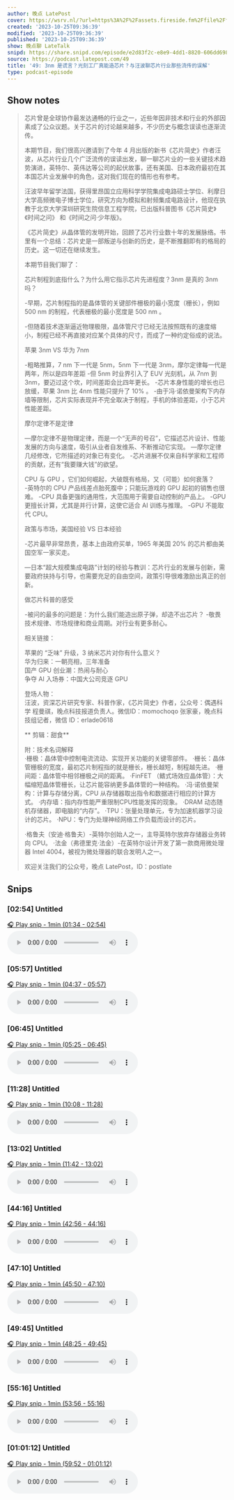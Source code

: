 ```yaml
---
author: 晚点 LatePost
cover: https://wsrv.nl/?url=https%3A%2F%2Fassets.fireside.fm%2Ffile%2Ffireside-images-2024%2Fpodcasts%2Fimages%2F1%2F19a49f52-28ee-4e25-b8e9-4f0ee70917e0%2Fcover.jpg%3Fv%3D5&w=200&h=200
created: '2023-10-25T09:36:39'
modified: '2023-10-25T09:36:39'
published: '2023-10-25T09:36:39'
show: 晚点聊 LateTalk
snipd: https://share.snipd.com/episode/e2d83f2c-e8e9-4dd1-8820-606dd6986342
source: https://podcast.latepost.com/49
title: '49: 3nm 是谎言？光刻工厂真能造芯片？与汪波聊芯片行业那些流传的误解'
type: podcast-episode
---
```



## Show notes
> 芯片曾是全球协作最发达通畅的行业之一，近些年因非技术和行业的外部因素成了公众议题。关于芯片的讨论越来越多，不少历史与概念误读也逐渐流传。
> 
> 
> 本期节目，我们很高兴邀请到了今年 4 月出版的新书《芯片简史》作者汪波，从芯片行业几个广泛流传的误读出发，聊一聊芯片业的一些关键技术趋势演进，英特尔、英伟达等公司的起伏故事，还有美国、日本政府最初在其本国芯片业发展中的角色，这对我们现在的情形也有参考。
> 
> 
> 汪波早年留学法国，获得里昂国立应用科学学院集成电路硕士学位、利摩日大学高频微电子博士学位，研究方向为模拟和射频集成电路设计，他现在执教于北京大学深圳研究生院信息工程学院，已出版科普图书《芯片简史》《时间之问》 和《时间之问·少年版》。
> 
> 
> 《芯片简史》从晶体管的发明开始，回顾了芯片行业数十年的发展脉络。书里有一个总结：芯片史是一部叛逆与创新的历史，是不断推翻即有的格局的历史。这一切还在继续发生。
> 
> 
> 本期节目我们聊了： 
> 
> 
> 芯片制程到底指什么？为什么用它指示芯片先进程度？3nm 是真的 3nm 吗？
> 
> 
> -早期，芯片制程指的是晶体管的关键部件栅极的最小宽度（栅长），例如 500 nm 的制程，代表栅极的最小宽度是 500 nm 。
> 
> 
> -但随着技术逐渐逼近物理极限，晶体管尺寸已经无法按照既有的速度缩小，制程已经不再直接对应某个具体的尺寸，而成了一种约定俗成的说法。
> 
> 
> 苹果 3nm VS 华为 7nm 
> 
> 
> -粗略推算，7 nm 下一代是 5nm，5nm 下一代是 3nm，摩尔定律每一代是两年，所以是四年差距 
> -但 5nm 时业界引入了 EUV 光刻机，从 7nm 到 3nm，要迈过这个坎，时间差距会比四年更长。 
> -芯片本身性能的增长也已放缓，苹果 3nm 比 4nm 性能只提升了 10% 。 
> -由于冯·诺依曼架构下内存墙等限制，芯片实际表现并不完全取决于制程，手机的体验差距，小于芯片性能差距。
> 
> 
> 摩尔定律不是定律 
> 
> 
> —摩尔定律不是物理定律，而是一个“无声的号召”，它描述芯片设计、性能发展的方向与速度，吸引从业者自发维系、不断推动它实现。 
> —摩尔定律几经修改，它所描述的对象已有变化。 
> -芯片进展不仅来自科学家和工程师的贡献，还有“我要赚大钱”的欲望。
> 
> 
> CPU 与 GPU ，它们如何崛起，大破既有格局，又（可能）如何衰落？  
> -英特尔的 CPU 产品线差点胎死腹中；只能玩游戏的 GPU 起初的销售也很难。 
> -CPU 具备更强的通用性，大范围用于需要自动控制的产品上。 
> -GPU 更擅长计算，尤其是并行计算，这使它适合 AI 训练与推理。 
> -GPU 不能取代 CPU。
> 
> 
> 政策与市场，美国经验 VS 日本经验 
> 
> 
> -芯片最早非常昂贵，基本上由政府买单，1965 年美国 20% 的芯片都由美国空军一家买走。
> 
> 
> —日本“超大规模集成电路”计划的经验与教训：芯片行业的发展与创新，需要政府扶持与引导，也需要充足的自由空间，政策引导很难激励出真正的创新。
> 
> 
> 做芯片科普的感受 
> 
> 
> -被问的最多的问题是：为什么我们能造出原子弹，却造不出芯片？ 
> -敬畏技术规律、市场规律和商业周期。对行业有更多耐心。
> 
> 
> 相关链接： 
> 
> 
> 苹果的 “乏味” 升级，3 纳米芯片对你有什么意义？  
> 华为归来：一朝亮相，三年准备  
> 国产 GPU 创业潮：热闹与耐心  
> 争夺 AI 入场券：中国大公司竞逐 GPU 
> 
> 
> 登场人物：  
> 汪波，资深芯片研究专家、科普作家，《芯片简史》作者，公众号：偶遇科学 
> 程曼祺，晚点科技报道负责人。微信ID：momochoqo 
> 张家豪，晚点科技组记者，微信 ID：erlade0618
> 
> 
> ** 剪辑：甜食**
> 
> 
> 附：技术名词解释  
> ·栅极：晶体管中控制电流流动、实现开关功能的关键零部件。 
> ·栅长：晶体管栅极的宽度，最初芯片制程指的就是栅长，栅长越短，制程越先进。 
> ·栅间距：晶体管中相邻栅极之间的距离。 
> ·FinFET （鳍式场效应晶体管）：大幅缩短晶体管栅长，让芯片能容纳更多晶体管的一种结构。 
> ·冯·诺依曼架构：计算与存储分离，CPU 从存储器取出指令和数据进行相应的计算方式。 
> ·内存墙：指内存性能严重限制CPU性能发挥的现象。 
> ·DRAM 动态随机存储器，即电脑的“内存”。 
> ·TPU：张量处理单元，专为加速机器学习设计的芯片。 
> ·NPU：专门为处理神经网络工作负载而设计的芯片。
> 
> 
> ·格鲁夫（安迪·格鲁夫）-英特尔创始人之一，主导英特尔放弃存储器业务转向 CPU。 
> ·法金（弗德里克·法金）-在英特尔设计开发了第一款商用微处理器 Intel 4004，被视为微处理器的联合发明人之一。
> 
> 
> 欢迎关注我们的公众号，晚点 LatePost，ID：postlate

## Snips
### [02:54] Untitled
[🎧 Play snip - 1min️ (01:34 - 02:54)](https://share.snipd.com/snip/b1d206e9-fea8-4bb5-8a12-bd1a9b8619ac)
<audio controls> <source src="https://aphid.fireside.fm/d/1437767933/19a49f52-28ee-4e25-b8e9-4f0ee70917e0/3351ab5c-b13f-43d7-bfd4-10d65a21480c.mp3#t=01:34,02:54"> </audio>
### [05:57] Untitled
[🎧 Play snip - 1min️ (04:37 - 05:57)](https://share.snipd.com/snip/20296c45-d301-48cd-afa4-958d0abc0e30)
<audio controls> <source src="https://aphid.fireside.fm/d/1437767933/19a49f52-28ee-4e25-b8e9-4f0ee70917e0/3351ab5c-b13f-43d7-bfd4-10d65a21480c.mp3#t=04:37,05:57"> </audio>
### [06:45] Untitled
[🎧 Play snip - 1min️ (05:25 - 06:45)](https://share.snipd.com/snip/6f93219e-ec82-4399-8c7b-8256d08518e7)
<audio controls> <source src="https://aphid.fireside.fm/d/1437767933/19a49f52-28ee-4e25-b8e9-4f0ee70917e0/3351ab5c-b13f-43d7-bfd4-10d65a21480c.mp3#t=05:25,06:45"> </audio>
### [11:28] Untitled
[🎧 Play snip - 1min️ (10:08 - 11:28)](https://share.snipd.com/snip/2307a8d6-fde4-4312-9f00-8faec0dd1b37)
<audio controls> <source src="https://aphid.fireside.fm/d/1437767933/19a49f52-28ee-4e25-b8e9-4f0ee70917e0/3351ab5c-b13f-43d7-bfd4-10d65a21480c.mp3#t=10:08,11:28"> </audio>
### [13:02] Untitled
[🎧 Play snip - 1min️ (11:42 - 13:02)](https://share.snipd.com/snip/cb6efdf8-10cc-4051-97b0-5ed347b72b08)
<audio controls> <source src="https://aphid.fireside.fm/d/1437767933/19a49f52-28ee-4e25-b8e9-4f0ee70917e0/3351ab5c-b13f-43d7-bfd4-10d65a21480c.mp3#t=11:42,13:02"> </audio>
### [44:16] Untitled
[🎧 Play snip - 1min️ (42:56 - 44:16)](https://share.snipd.com/snip/b15f7099-f8de-434f-acf4-6e4cf2c0f6ed)
<audio controls> <source src="https://aphid.fireside.fm/d/1437767933/19a49f52-28ee-4e25-b8e9-4f0ee70917e0/3351ab5c-b13f-43d7-bfd4-10d65a21480c.mp3#t=42:56,44:16"> </audio>
### [47:10] Untitled
[🎧 Play snip - 1min️ (45:50 - 47:10)](https://share.snipd.com/snip/67fa5aa5-9e72-4023-90b5-03267f16376b)
<audio controls> <source src="https://aphid.fireside.fm/d/1437767933/19a49f52-28ee-4e25-b8e9-4f0ee70917e0/3351ab5c-b13f-43d7-bfd4-10d65a21480c.mp3#t=45:50,47:10"> </audio>
### [49:45] Untitled
[🎧 Play snip - 1min️ (48:25 - 49:45)](https://share.snipd.com/snip/eee46626-8afc-40c3-b6fd-54518f96b955)
<audio controls> <source src="https://aphid.fireside.fm/d/1437767933/19a49f52-28ee-4e25-b8e9-4f0ee70917e0/3351ab5c-b13f-43d7-bfd4-10d65a21480c.mp3#t=48:25,49:45"> </audio>
### [55:16] Untitled
[🎧 Play snip - 1min️ (53:56 - 55:16)](https://share.snipd.com/snip/cd0e1feb-17f3-449e-86bc-ab2cda19476a)
<audio controls> <source src="https://aphid.fireside.fm/d/1437767933/19a49f52-28ee-4e25-b8e9-4f0ee70917e0/3351ab5c-b13f-43d7-bfd4-10d65a21480c.mp3#t=53:56,55:16"> </audio>
### [01:01:12] Untitled
[🎧 Play snip - 1min️ (59:52 - 01:01:12)](https://share.snipd.com/snip/3a17afd5-47f4-41e4-9716-fd579a163ae7)
<audio controls> <source src="https://aphid.fireside.fm/d/1437767933/19a49f52-28ee-4e25-b8e9-4f0ee70917e0/3351ab5c-b13f-43d7-bfd4-10d65a21480c.mp3#t=59:52,01:01:12"> </audio>
